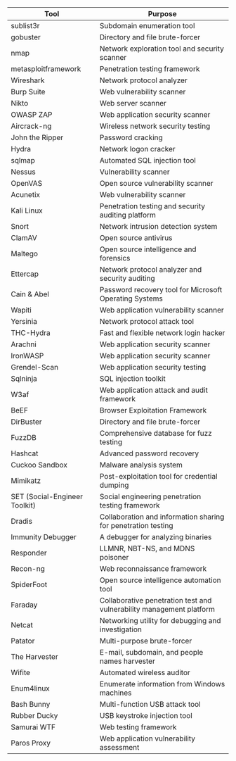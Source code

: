 | Tool                  | Purpose                                            |
|-----------------------|----------------------------------------------------|
| sublist3r            | Subdomain enumeration tool                         |
| gobuster             | Directory and file brute-forcer                    |
| nmap                 | Network exploration tool and security scanner      |
| metasploitframework  | Penetration testing framework                      |
| Wireshark            | Network protocol analyzer                          |
| Burp Suite           | Web vulnerability scanner                          |
| Nikto                | Web server scanner                                 |
| OWASP ZAP            | Web application security scanner                   |
| Aircrack-ng          | Wireless network security testing                  |
| John the Ripper      | Password cracking                                  |
| Hydra                | Network logon cracker                             |
| sqlmap               | Automated SQL injection tool                       |
| Nessus               | Vulnerability scanner                              |
| OpenVAS              | Open source vulnerability scanner                  |
| Acunetix             | Web vulnerability scanner                          |
| Kali Linux           | Penetration testing and security auditing platform |
| Snort                | Network intrusion detection system                 |
| ClamAV               | Open source antivirus                              |
| Maltego              | Open source intelligence and forensics             |
| Ettercap             | Network protocol analyzer and security auditing    |
| Cain & Abel          | Password recovery tool for Microsoft Operating Systems |
| Wapiti               | Web application vulnerability scanner              |
| Yersinia             | Network protocol attack tool                       |
| THC-Hydra            | Fast and flexible network login hacker             |
| Arachni              | Web application security scanner                   |
| IronWASP             | Web application security scanner                   |
| Grendel-Scan         | Web application security testing                   |
| Sqlninja             | SQL injection toolkit                              |
| W3af                 | Web application attack and audit framework          |
| BeEF                 | Browser Exploitation Framework                     |
| DirBuster            | Directory and file brute-forcer                    |
| FuzzDB               | Comprehensive database for fuzz testing            |
| Hashcat              | Advanced password recovery                         |
| Cuckoo Sandbox       | Malware analysis system                            |
| Mimikatz             | Post-exploitation tool for credential dumping      |
| SET (Social-Engineer Toolkit) | Social engineering penetration testing framework |
| Dradis               | Collaboration and information sharing for penetration testing |
| Immunity Debugger    | A debugger for analyzing binaries                  |
| Responder            | LLMNR, NBT-NS, and MDNS poisoner                   |
| Recon-ng             | Web reconnaissance framework                       |
| SpiderFoot           | Open source intelligence automation tool          |
| Faraday              | Collaborative penetration test and vulnerability management platform |
| Netcat               | Networking utility for debugging and investigation |
| Patator              | Multi-purpose brute-forcer                         |
| The Harvester        | E-mail, subdomain, and people names harvester      |
| Wifite               | Automated wireless auditor                         |
| Enum4linux           | Enumerate information from Windows machines        |
| Bash Bunny           | Multi-function USB attack tool                     |
| Rubber Ducky         | USB keystroke injection tool                       |
| Samurai WTF          | Web testing framework                              |
| Paros Proxy          | Web application vulnerability assessment           |
